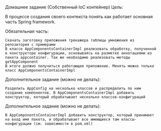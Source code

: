 Домашнее задание (Собственный IoC контейнер)
Цель:

В процессе создания своего контекста понять как работает основная часть Spring framework.

Обязательная часть:

    Скачать заготовку приложения тренажера таблицы умножения из репозитория с примерами
    В классе AppComponentsContainerImpl реализовать обработку, полученной в конструкторе конфигурации, основываясь на разметке аннотациями из пакета appcontainer. Так же необходимо реализовать методы getAppComponent
    В итоге должно получиться работающее приложение. Менять можно только класс AppComponentsContainerImpl

Дополнительное задание (можно не делать):

    Разделить AppConfig на несколько классов и распределить по ним создание компонентов. В AppComponentsContainerImpl добавить конструктор, который обрабатывает несколько классов-конфигураций

Дополнительное задание (можно не делать):

    В AppComponentsContainerImpl добавить конструктор, который принимает на вход имя пакета, и обрабатывает все имеющиеся там классы-конфигурации (см. зависимости в pom.xml)

